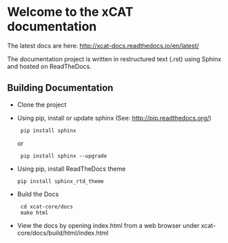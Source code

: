 # Welcome to the xCAT documentation

The latest docs are here: http://xcat-docs.readthedocs.io/en/latest/

The documentation project is written in restructured text (.rst) using Sphinx and hosted on ReadTheDocs.

## Building Documentation

* Clone the project

* Using pip, install or update sphinx (See: http://pip.readthedocs.org/)
   ```
    pip install sphinx
   ```
   or
   ```
    pip install sphinx --upgrade
   ```

* Using pip, install ReadTheDocs theme
   ```
   pip install sphinx_rtd_theme
   ```

* Build the Docs
   ```
    cd xcat-core/docs
    make html
   ```

* View the docs by opening index.html from a web browser under xcat-core/docs/build/html/index.html

